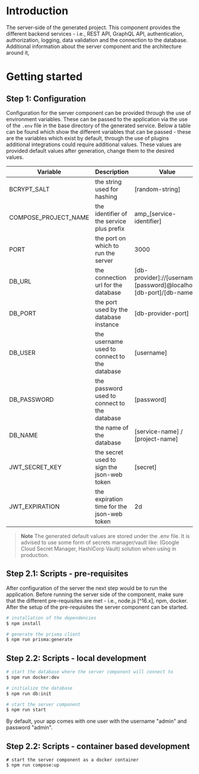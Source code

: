 <p align="right">
  <!-- <a href="https://amplication.com" target="_blank"> -->
    <!-- <img alt="amplication-logo" height="70" alt="Amplication Logo" src="https://amplication.com/images/amplication-logo-purple.svg"/> -->
  </a>
</p>

# Introduction

The server-side of the generated project. This component provides the different backend services - i.e., REST API, GraphQL API, authentication, authorization, logging, data validation and the connection to the database. Additional information about the server component and the architecture around it,

# Getting started

## Step 1: Configuration

Configuration for the server component can be provided through the use of environment variables. These can be passed to the application via the use of the `.env` file in the base directory of the generated service. Below a table can be found which show the different variables that can be passed - these are the variables which exist by default, through the use of plugins additional integrations could require additional values. These values are provided default values after generation, change them to the desired values.

| Variable             | Description                                  | Value                                                               |
| -------------------- | -------------------------------------------- | ------------------------------------------------------------------- |
| BCRYPT_SALT          | the string used for hashing                  | [random-string]                                                     |
| COMPOSE_PROJECT_NAME | the identifier of the service plus prefix    | amp\_[service-identifier]                                           |
| PORT                 | the port on which to run the server          | 3000                                                                |
| DB_URL               | the connection url for the database          | [db-provider]://[username]:[password]@localhost:[db-port]/[db-name] |
| DB_PORT              | the port used by the database instance       | [db-provider-port]                                                  |
| DB_USER              | the username used to connect to the database | [username]                                                          |
| DB_PASSWORD          | the password used to connect to the database | [password]                                                          |
| DB_NAME              | the name of the database                     | [service-name] / [project-name]                                     |
| JWT_SECRET_KEY       | the secret used to sign the json-web token   | [secret]                                                            |
| JWT_EXPIRATION       | the expiration time for the json-web token   | 2d                                                                  |

> **Note**
> The generated default values are stored under the .env file. It is advised to use some form of secrets manager/vault like: (Google Cloud Secret Manager, HashiCorp Vault) solution when using in production.

## Step 2.1: Scripts - pre-requisites

After configuration of the server the next step would be to run the application. Before running the server side of the component, make sure that the different pre-requisites are met - i.e., node.js [^16.x], npm, docker. After the setup of the pre-requisites the server component can be started.

```sh
# installation of the dependencies
$ npm install

# generate the prisma client
$ npm run prisma:generate
```

## Step 2.2: Scripts - local development

```sh
# start the database where the server component will connect to
$ npm run docker:dev

# initialize the database
$ npm run db:init

# start the server component
$ npm run start
```

By default, your app comes with one user with the username "admin" and password "admin".

## Step 2.2: Scripts - container based development

```shell
# start the server component as a docker container
$ npm run compose:up
```
